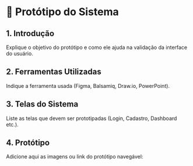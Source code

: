 # 🎨 Protótipo do Sistema

## 1. Introdução
Explique o objetivo do protótipo e como ele ajuda na validação da interface do usuário.  

## 2. Ferramentas Utilizadas
Indique a ferramenta usada (Figma, Balsamiq, Draw.io, PowerPoint).  

## 3. Telas do Sistema
Liste as telas que devem ser prototipadas (Login, Cadastro, Dashboard etc.).  

## 4. Protótipo
Adicione aqui as imagens ou link do protótipo navegável:  

